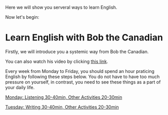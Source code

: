 Here we will show you serveral ways to learn English. 

Now let's begin:

# Learn English with Bob the Canadian

Firstly, we will introduce you a systemic way from Bob the Canadian. 

You can also watch his video by clicking [this link](https://www.youtube.com/watch?v=5-T6Xqlh6BU&t=241s).

Every week from Monday to Friday, you should spend an hour praticing English by following these steps below. You do not have to have too much pressure on yourself, in contrast, you need to see these things as a part of your daily life.

[Monday: Listening 30-40min, Other Activities 20-30min](https://github.com/fmxs/LearningEnglish/tree/main/Learn%20English%20with%20Bob%20the%20Canadian/Monday#readme)

[Tuesday: Writing 30-40min, Other Activities 20-30min](https://github.com/fmxs/LearningEnglish/blob/main/Learn%20English%20with%20Bob%20the%20Canadian/Tuesday/readme.md)

